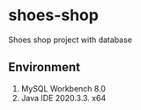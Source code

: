 # shoes-shop
Shoes shop project with database 


## Environment
1. MySQL Workbench 8.0
2. Java IDE 2020.3.3. x64